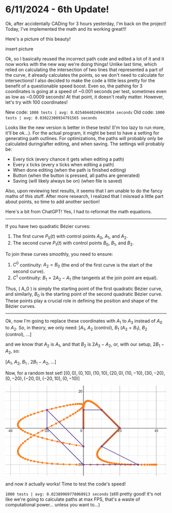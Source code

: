 # 6/11/2024 - 6th Update!

Ok, after accidentally CADing for 3 hours yesterday, I'm back on the project! Today, I've implemented the math and its working great!!!

Here's a picture of this beauty!

insert picture

Ok, so I basically reused the incorrect path code and edited a lot of it and it now works with the new way we're doing things! Unlike last time, which relied on calculating the intersection of two lines that represented a part of the curve, it already calculates the points, so we don't need to calculate for intersections! I also decided to make the code a little less pretty for the benefit of a questionable speed boost. Even so, the pathing for 3 coordinates is going at a speed of ~$0.001$ seconds per test, sometimes even as low as ~$0.0009$ seconds! At that point, it doesn't really matter. However, let's try with 100 coordinates!

New code: `1000 tests | avg: 0.02540440249443054 seconds`
Old code: `1000 tests | avg: 0.03022300934791565 seconds`

Looks like the new version is better in these tests! (I'm too lazy to run more, it'll be ok...). For the actual program, it might be best to have a setting for generating path outlines. For optimizations, the paths will probably only be calculated during/after editing, and when saving. The settings will probably be:

- Every tick (every chance it gets when editing a path)
- Every x ticks (every x ticks when editing a path)
- When done editing (when the path is finished editing)
- Button (when the button is pressed, all paths are generated)
- Saving (will likely always be on) (when file is saved)

Also, upon reviewing test results, it seems that I am unable to do the fancy maths of this stuff. After more research, I realized that I misread a little part about points, so time to add another section!

Here's a bit from ChatGPT! Yes, I had to reformat the math equations.

-------------------------------------------------------------------------------

If you have two quadratic Bézier curves:

1. The first curve $P_0(t)$ with control points $A_0$, $A_1$, and $A_2$.
2. The second curve $P_1(t)$ with control points $B_0$, $B_1$, and $B_2$.

To join these curves smoothly, you need to ensure:

1. $C^{0}$ continuity: $A_2=B_0$ (the end of the first curve is the start of the second curve).
2. $C^{1}$ continuity: $B_1=2A_2-A_1$ (the tangents at the join point are equal).

Thus, \( A_0 \) is simply the starting point of the first quadratic Bézier curve, and similarly, $B_0$ is the starting point of the second quadratic Bézier curve. These points play a crucial role in defining the position and shape of the Bézier curves.

-------------------------------------------------------------------------------

Ok, now I'm going to replace these coordinates with $A_1$ to $A_3$ instead of $A_0$ to $A_2$. So, in theory, we only need: [$A_1$, $A_2$ (control), $B_1$ ($A_3=B_1$), $B_2$ (control), ...]

and we know that $A_2$ is $A_1$, and that $B_2$ is $2A_3 - A_2$, or, with our setup, $2B_1 - A_2$, so:

[$A_1$, $A_2$, $B_1$ , $2B_1 - A_2$, ...]

Now, for a random test set! $\left[\left(0,0\right),\left(0,10\right),\left(10,10\right),\left(20,0\right),\left(10,-10\right),\left(30,-20\right),\left(0,-20\right),\left(-20,0\right),\left(-20,10\right),\left(0,-10\right)\right]$

![yay](</updatelogs/images/06112024 - 1.png>)

and now it actually works! Time to test the code's speed! 

`1000 tests | avg: 0.02389969778060913 seconds` (still pretty good! it's not like we're going to calculate paths at max FPS, that's a waste of computational power... unless you want to...)